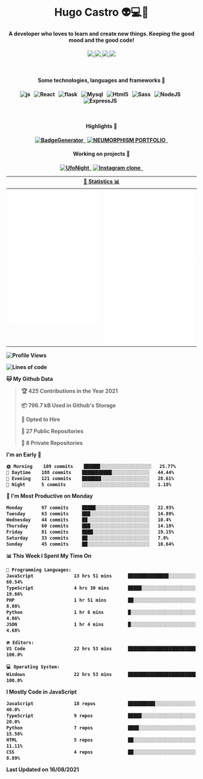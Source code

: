 <h1 align="center">Hugo Castro 👽💻🌌</h1>
<h4 align="center">A developer who loves to learn and create new things. Keeping the good mood and the good code!<h4/>
<p align="center">
		<a href="https://stackoverflow.com/users/11444549/hugo">
		<img src="https://img.shields.io/badge/-Stackoverflow-79db75?style=for-the-badge&logo=Stackoverflow&logoColor=white" />
	</a>
		<a href="https://api.whatsapp.com/send?phone=5532988940411text=Oii, vim pelo github!">
		<img src="https://img.shields.io/badge/WHATSAPP-79db75.svg?&style=for-the-badge&logo=whatsapp&logoColor=white" />
	</a>
		<a href="mailto:hugocastrohc@outlook.com">
		<img src="https://img.shields.io/badge/email-79db75.svg?&style=for-the-badge&logo=protonmail&logoColor=white" />
	<a href="https://open.spotify.com/user/22uat6ppbmvcvyia5me7tdmci">
		<img src="https://img.shields.io/badge/spotify-79db75.svg?&style=for-the-badge&logo=spotify&logoColor=white" />
	</a>
</p>

<br>

<h4 align="center"> Some technologies, languages and frameworks 🚀<h4/>
<p align="center">
	<img src="https://img.shields.io/badge/javascript-79db75.svg?&style=for-the-badge&logo=javascript&logoColor=white" alt="js" />&nbsp;&nbsp;
	<img src="https://img.shields.io/badge/-React-79db75?style=for-the-badge&logo=react&logoColor=white" alt="React" />&nbsp;&nbsp;
	<img src="https://img.shields.io/badge/flask-79db75.svg?&style=for-the-badge&logo=flask&logoColor=white" alt="flask" />&nbsp;&nbsp;
	<img src="https://img.shields.io/badge/mysql-79db75.svg?style=for-the-badge&logo=mysql&logoColor=white" alt="Mysql" />&nbsp;&nbsp;
	<img src="https://img.shields.io/badge/html5-79db75.svg?style=for-the-badge&logo=html5&logoColor=white" alt="Html5" />&nbsp;&nbsp;
	<img src="https://img.shields.io/badge/sass-79db75.svg?style=for-the-badge&logo=sass&logoColor=white" alt="Sass" />&nbsp;&nbsp;
	<img src="https://img.shields.io/badge/node.js-79db75.svg?style=for-the-badge&" alt="NodeJS" />&nbsp;&nbsp;
	<img src="https://img.shields.io/badge/express.js-79db75.svg?style=for-the-badge&" alt="ExpressJS" />&nbsp;&nbsp;
	

</p>

<br>
<h4 align="center"> Highlights 🔆<h4/>
<p align="center">
	  <a text-decoration="none" href="https://pypi.org/project/BadgeGenerator"><img src="https://img.shields.io/badge/BadgeGenerator-79db75.svg?style=for-the-badge&logo=pythonfor-the-badge&logo=django" alt="BadgeGenerator" />&nbsp;&nbsp;<a/>
	<a text-decoration="none" href="https://github.com/HugoCastroBR/Neumorphism_Portfolio"><img src="https://img.shields.io/badge/neumorphism_portfolio-79db75.svg?style=for-the-badge" alt="NEUMORPHISM PORTFOLIO" />&nbsp;&nbsp;<a/>
</p>
<h4 align="center"> Working on projects 🔨<h4/>
	
<p align="center">
	<a text-decoration="none" href="https://github.com/HugoCastroBR/ufonight"><img src="https://img.shields.io/badge/UfoNight-79db75.svg?style=for-the-badge" alt="UfoNight"/>&nbsp;&nbsp;<a/>
		<a text-decoration="none" href="https://github.com/HugoCastroBR/ufonight"><img src="https://img.shields.io/badge/Instagram%20Clone-79db75.svg?style=for-the-badge" alt="Instagram clone"/>&nbsp;&nbsp;<a/>
</p>

<table>
	<tr>
	    <th colspan="2" align="center">
	      <a href="" >🧩 Statistics 📊 </a>
	    </th>
	</tr>
	<tr>
	    <th valign="top" width="600"><img src="https://github.com/HugoCastroBR/HugoCastroBR/blob/master/Isometric.svg"  /></th>
	    <th width="600"><img src="https://github.com/HugoCastroBR/HugoCastroBR/blob/master/metrics.plugin.habits.svg"  />
		<img src="https://github.com/HugoCastroBR/HugoCastroBR/blob/master/metrics.plugin.activity.svg"  />
	    </th>
  	</tr>
	
<table/>

<!--START_SECTION:waka-->
![Profile Views](http://img.shields.io/badge/Profile%20Views-2-blue)

![Lines of code](https://img.shields.io/badge/From%20Hello%20World%20I%27ve%20Written-294737%20lines%20of%20code-blue)

**🐱 My Github Data** 

> 🏆 425 Contributions in the Year 2021
 > 
> 📦 796.7 kB Used in Github's Storage 
 > 
> 💼 Opted to Hire
 > 
> 📜 27 Public Repositories 
 > 
> 🔑 8 Private Repositories  
 > 
**I'm an Early 🐤** 

```text
🌞 Morning    109 commits    ██████░░░░░░░░░░░░░░░░░░░   25.77% 
🌆 Daytime    188 commits    ███████████░░░░░░░░░░░░░░   44.44% 
🌃 Evening    121 commits    ███████░░░░░░░░░░░░░░░░░░   28.61% 
🌙 Night      5 commits      ░░░░░░░░░░░░░░░░░░░░░░░░░   1.18%

```
📅 **I'm Most Productive on Monday** 

```text
Monday       97 commits     █████░░░░░░░░░░░░░░░░░░░░   22.93% 
Tuesday      63 commits     ███░░░░░░░░░░░░░░░░░░░░░░   14.89% 
Wednesday    44 commits     ██░░░░░░░░░░░░░░░░░░░░░░░   10.4% 
Thursday     60 commits     ███░░░░░░░░░░░░░░░░░░░░░░   14.18% 
Friday       81 commits     ████░░░░░░░░░░░░░░░░░░░░░   19.15% 
Saturday     33 commits     ██░░░░░░░░░░░░░░░░░░░░░░░   7.8% 
Sunday       45 commits     ██░░░░░░░░░░░░░░░░░░░░░░░   10.64%

```


📊 **This Week I Spent My Time On** 

```text
💬 Programming Languages: 
JavaScript               13 hrs 51 mins      ███████████████░░░░░░░░░░   60.54% 
TypeScript               4 hrs 30 mins       █████░░░░░░░░░░░░░░░░░░░░   19.66% 
PHP                      1 hr 51 mins        ██░░░░░░░░░░░░░░░░░░░░░░░   8.08% 
Python                   1 hr 6 mins         █░░░░░░░░░░░░░░░░░░░░░░░░   4.86% 
JSON                     1 hr 4 mins         █░░░░░░░░░░░░░░░░░░░░░░░░   4.68%

🔥 Editors: 
VS Code                  22 hrs 53 mins      █████████████████████████   100.0%

💻 Operating System: 
Windows                  22 hrs 53 mins      █████████████████████████   100.0%

```

**I Mostly Code in JavaScript** 

```text
JavaScript               18 repos            ██████████░░░░░░░░░░░░░░░   40.0% 
TypeScript               9 repos             █████░░░░░░░░░░░░░░░░░░░░   20.0% 
Python                   7 repos             ████░░░░░░░░░░░░░░░░░░░░░   15.56% 
HTML                     5 repos             ██░░░░░░░░░░░░░░░░░░░░░░░   11.11% 
CSS                      4 repos             ██░░░░░░░░░░░░░░░░░░░░░░░   8.89%

```



 Last Updated on 16/08/2021
<!--END_SECTION:waka-->


